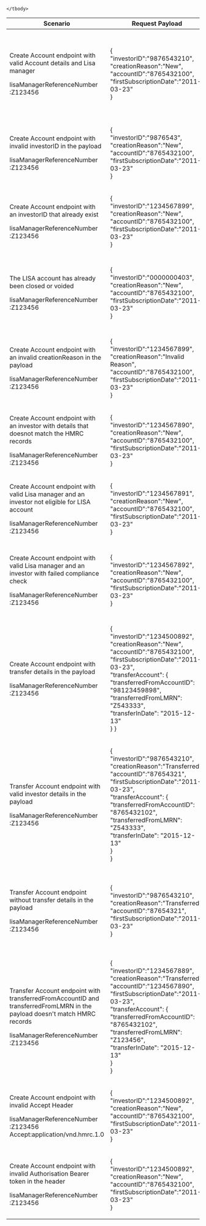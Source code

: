 <table>
    <col width="25%">
    <col width="40%">
    <col width="35%">
    <thead>
        <tr>
            <th>Scenario</th>
            <th>Request Payload</th>
            <th>Response</th>
        </tr>
    </thead>
    <tbody>
        <tr>
            <td><p>Create Account endpoint with valid Account details and Lisa manager</p><p class ="code--block">lisaManagerReferenceNumber :Z123456</p></td>
            <td>
                <p class ="code--block"> {<br>
                                     	    "investorID":"9876543210",<br>
                                     	    "creationReason":"New",<br>
                                     	    "accountID":"8765432100",<br>
                                     	    "firstSubscriptionDate":"2011-03-23"<br>
                                        }
                </p>
            </td>
            <td><p>HTTP status: <code class="code--slim">201(Created)</code></p>
                <p class ="code--block"> {<br>
                                         "status": 201,<br>
                                         "success": true,<br>
                                         "data": {<br>
                                           "message": "Account Created.",<br>
                                           "accountId": "8765432100"<br>
                                         }<br>
                                       }
                </p>
            </td>
        </tr>
        <tr>
            <td><p>Create Account endpoint with invalid investorID in the payload</p><p class ="code--block">lisaManagerReferenceNumber :Z123456</p></td>
            <td>
                <p class ="code--block"> {<br>
                                     	    "investorID":"9876543",<br>
                                     	    "creationReason":"New",<br>
                                     	    "accountID":"8765432100",<br>
                                     	    "firstSubscriptionDate":"2011-03-23"<br>
                                        }
                </p>
            </td>
            <td><p>HTTP status: <code class="code--slim">400(Bad Request)</code></p>
                <p class ="code--block"> {<br>
                                         "code": "BAD_REQUEST",<br>
                                         "message": "Bad Request"<br>
                                       }
                </p>
            </td>
        </tr>
        <tr>
            <td><p>Create Account endpoint with an investorID that already exist</p><p class ="code--block">lisaManagerReferenceNumber :Z123456</p></td>
            <td>
                <p class ="code--block"> {<br>
                                            "investorID":"1234567899",<br>
                                            "creationReason":"New",<br>
                                            "accountID":"8765432100",<br>
                                            "firstSubscriptionDate":"2011-03-23"<br>
                                        }
                </p>
            </td>
            <td><p>HTTP status: <code class="code--slim">409(Conflict)</code></p>
                <p class ="code--block"> {<br>
                                         "code": "INVESTOR_ACCOUNT_ALREADY_EXISTS",<br>
                                         "message": "The LISA account already exists"<br>
                                       }
                </p>
            </td>
        </tr>
        <tr>
            <td><p>The LISA account has already been closed or voided</p><p class ="code--block">lisaManagerReferenceNumber :Z123456</p></td>
            <td>
                <p class ="code--block"> {<br>
                                            "investorID":"0000000403",<br>
                                            "creationReason":"New",<br>
                                            "accountID":"8765432100",<br>
                                            "firstSubscriptionDate":"2011-03-23"<br>
                                        }
                </p>
            </td>
            <td><p>HTTP status: <code class="code--slim">403(Forbidden)</code></p>
                <p class ="code--block"> {<br>
                                         "code": "INVESTOR_ACCOUNT_ALREADY_CLOSED_OR_VOID",<br>
                                         "message": "The LISA account has already been closed or voided."<br>
                                       }
                </p>
            </td>
        </tr>
        <tr>
            <td><p>Create Account endpoint with an invalid creationReason in the payload</p><p class ="code--block">lisaManagerReferenceNumber :Z123456</p></td>
            <td>
                <p class ="code--block"> {<br>
                                            "investorID":"1234567899",<br>
                                            "creationReason":"Invalid Reason",<br>
                                            "accountID":"8765432100",<br>
                                            "firstSubscriptionDate":"2011-03-23"<br>
                                        }
                </p>
            </td>
            <td><p>HTTP status: <code class="code--slim">400(Bad Request)</code></p>
                <p class ="code--block"> {<br>
                                         "code": "BAD_REQUEST",<br>
                                         "message": "Bad Request"<br>
                                       }
                </p>
            </td>
        </tr>
        <tr>
            <td><p>Create Account endpoint with an investor with details that doesnot match the HMRC records</p><p class ="code--block">lisaManagerReferenceNumber :Z123456</p></td>
            <td>
                <p class ="code--block"> {<br>
                                            "investorID":"1234567890",<br>
                                            "creationReason":"New",<br>
                                            "accountID":"8765432100",<br>
                                            "firstSubscriptionDate":"2011-03-23"<br>
                                        }
                </p>
            </td>
            <td><p>HTTP status: <code class="code--slim">403(Forbidden)</code></p>
                <p class ="code--block"> {<br>
                                         "code": "INVESTOR_NOT_FOUND",<br>
                                         "message": "The investor details given do not match with HMRC’s records"<br>
                                       }
                </p>
            </td>
        </tr>
        <tr>
            <td><p>Create Account endpoint with valid Lisa manager and an investor not eligible for LISA account</p><p class ="code--block">lisaManagerReferenceNumber :Z123456</p></td>
            <td>
                <p class ="code--block"> {<br>
                                            "investorID":"1234567891",<br>
                                            "creationReason":"New",<br>
                                            "accountID":"8765432100",<br>
                                            "firstSubscriptionDate":"2011-03-23"<br>
                                        }
                </p>
            </td>
            <td><p>HTTP status: <code class="code--slim">403(Forbidden)</code></p>
                <p class ="code--block"> {<br>
                                         "code": "INVESTOR_ELIGIBILITY_CHECK_FAILED",<br>
                                         "message": "The investor is not eligible for a LISA account"<br>
                                       }
                </p>
            </td>
        </tr>
        <tr>
            <td><p>Create Account endpoint with valid Lisa manager and an investor with failed compliance check</p><p class ="code--block">lisaManagerReferenceNumber :Z123456</p></td>
            <td>
                <p class ="code--block"> {<br>
                                            "investorID":"1234567892",<br>
                                            "creationReason":"New",<br>
                                            "accountID":"8765432100",<br>
                                            "firstSubscriptionDate":"2011-03-23"<br>
                                        }
                </p>
            </td>
            <td><p>HTTP status: <code class="code--slim">403(Forbidden)</code></p>
                <p class ="code--block"> {<br>
                                         "code": "INVESTOR_COMPLIANCE_CHECK_FAILED",<br>
                                         "message": "The investor has failed a compliance check - they may have breached ISA guidelines or regulations"<br>
                                       }
                </p>
            </td>
        </tr>
        <tr>
            <td><p>Create Account endpoint with transfer details in the payload</p><p class ="code--block">lisaManagerReferenceNumber :Z123456</p></td>
            <td>
                <p class ="code--block"> {<br>
                                             "investorID":"1234500892",<br>
                                             "creationReason":"New",<br>
                                             "accountID":"8765432100",<br>
                                             "firstSubscriptionDate":"2011-03-23",<br>
                                             "transferAccount": {<br>
                                               "transferredFromAccountID": "98123459898",<br>
                                               "transferredFromLMRN": "Z543333",<br>
                                               "transferInDate": "2015-12-13"<br>
                                             }
                                        }
                </p>
            </td>
            <td><p>HTTP status: <code class="code--slim">403(Forbidden)</code></p>
                <p class ="code--block"> {<br>
                                         "code": "TRANSFER_ACCOUNT_DATA_PROVIDED",<br>
                                         "message": "transferredFromAccountID, transferedFromLMRN, and transferInDate fields should only be completed when the creationReason is \"Transferred\"."<br>
                                       }
                </p>
            </td>
        </tr>
        <tr>
            <td><p>Transfer Account endpoint with valid investor details in the payload</p><p class ="code--block">lisaManagerReferenceNumber :Z123456</p></td>
            <td>
                <p class ="code--block"> {<br>
                                              "investorID":"9876543210",<br>
                                              "creationReason":"Transferred",<br>
                                              "accountID":"87654321",<br>
                                              "firstSubscriptionDate":"2011-03-23",<br>
                                              "transferAccount": {<br>
                                                "transferredFromAccountID": "8765432102",<br>
                                                "transferredFromLMRN": "Z543333",<br>
                                                "transferInDate": "2015-12-13"<br>
                                              }<br>
                                        }
                </p>
            </td>
            <td><p>HTTP status: <code class="code--slim">201(Created)</code></p>
                <p class ="code--block"> {<br>
                                         "status": 201,<br>
                                          "success": true,<br>
                                          "data": {<br>
                                            "message": "Account Transferred.",<br>
                                            "accountId": "87654321"<br>
                                          }<br>
                                       }
                </p>
            </td>
        </tr>
        <tr>
            <td><p>Transfer Account endpoint without transfer details in the payload</p><p class ="code--block">lisaManagerReferenceNumber :Z123456</p></td>
            <td>
                <p class ="code--block"> {<br>
                                               "investorID":"9876543210",<br>
                                               "creationReason":"Transferred",<br>
                                               "accountID":"87654321",<br>
                                               "firstSubscriptionDate":"2011-03-23"<br>
                                        }
                </p>
            </td>
            <td><p>HTTP status: <code class="code--slim">403(Forbidden)</code></p>
                <p class ="code--block"> {<br>
                                         "code": "TRANSFER_ACCOUNT_DATA_NOT_PROVIDED",<br>
                                          "message": "The transferredFromAccountID, transferredFromLMRN and transferInDate are not provided and are required for transfer of an account."<br>
                                       }
                </p>
            </td>
        </tr>
        <tr>
            <td><p>Transfer Account endpoint with transferredFromAccountID and transferredFromLMRN in the payload doesn't match HMRC records</p><p class ="code--block">lisaManagerReferenceNumber :Z123456</p></td>
            <td>
                <p class ="code--block"> {<br>
                                         "investorID":"1234567889",<br>
                                         "creationReason":"Transferred",<br>
                                         "accountID":"1234567890",<br>
                                         "firstSubscriptionDate":"2011-03-23",<br>
                                         "transferAccount": {<br>
                                           "transferredFromAccountID": "8765432102",<br>
                                           "transferredFromLMRN": "Z123456",<br>
                                           "transferInDate": "2015-12-13"<br>
                                         }<br>
                                        }
                </p>
            </td>
            <td><p>HTTP status: <code class="code--slim">403(Forbidden)</code></p>
                <p class ="code--block"> {<br>
                                         "code": "PREVIOUS_INVESTOR_ACCOUNT_DOES_NOT_EXIST",<br>
                                          "message": "The transferredFromAccountID and transferredFromLMRN given don’t match with an account on HMRC’s records"<br>
                                       }
                </p>
            </td>
        </tr>
        <tr>
            <td><p>Create Account endpoint with invalid Accept Header</p><p class ="code--block">lisaManagerReferenceNumber :Z123456<br>Accept:application/vnd.hmrc.1.0</p></td>
            <td>
                <p class ="code--block"> {<br>
                                            "investorID":"1234500892",<br>
                                            "creationReason":"New",<br>
                                            "accountID":"8765432100",<br>
                                            "firstSubscriptionDate":"2011-03-23"<br>
                                        }
                </p>
            </td>
            <td><p>HTTP status: <code class="code--slim">406(Not Acceptable)</code></p>
                <p class ="code--block"> {<br>
                                         "code": "ACCEPT_HEADER_INVALID",<br>
                                         "message": "The accept header is missing or invalid"<br>
                                       }
                </p>
            </td>
        </tr>
        <tr>
            <td><p>Create Account endpoint with invalid Authorisation Bearer token in the header</p><p class ="code--block">lisaManagerReferenceNumber :Z123456</p></td>
            <td>
                <p class ="code--block"> {<br>
                                            "investorID":"1234500892",<br>
                                            "creationReason":"New",<br>
                                            "accountID":"8765432100",<br>
                                            "firstSubscriptionDate":"2011-03-23"<br>
                                        }
                </p>
            </td>
            <td><p>HTTP status: <code class="code--slim">401(Unauthorized)</code></p>
                <p class ="code--block"> {<br>
                                         "code": "INVALID_CREDENTIALS",<br>
                                         "message": "Invalid Authentication information provided"<br>
                                       }
                </p>
            </td>
        </tr>

    </tbody>
</table>